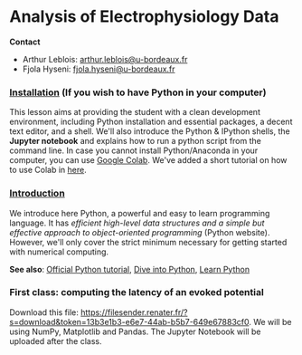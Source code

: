 # Analysis of Electrophysiology Data

**Contact**
- Arthur Leblois:  arthur.leblois@u-bordeaux.fr
- Fjola Hyseni: fjola.hyseni@u-bordeaux.fr

### [Installation](lessons/programming/01-installation.md) (If you wish to have Python in your computer)

This lesson aims at providing the student with a clean development environment,
including Python installation and essential packages, a decent text editor, and
a shell. We'll also introduce the Python & IPython shells, the **Jupyter notebook**
and explains how to run a python script from the command line.
In case you cannot install Python/Anaconda in your computer, you can use [Google Colab](https://colab.research.google.com/notebooks/basic_features_overview.ipynb). We've added a short tutorial on how to use Colab in [here](lessons/programming/colab_steps.md).

### [Introduction](lessons/programming/02-introduction.md)

We introduce here Python, a powerful and easy to learn programming language. It
has *efficient high-level data structures and a simple but effective approach
to object-oriented programming* (Python website). However, we'll only
cover the strict minimum necessary for getting started with numerical computing.

**See also**: [Official Python tutorial](https://docs.python.org/tutorial), [Dive into Python](https://diveintopython3.problemsolving.io/),
[Learn Python](https://www.learnpython.org/)
<br/>

### First class: computing the latency of an evoked potential
Download this file: https://filesender.renater.fr/?s=download&token=13b3e1b3-e6e7-44ab-b5b7-649e67883cf0.
We will be using NumPy, Matplotlib and Pandas.
The Jupyter Notebook will be uploaded after the class.
